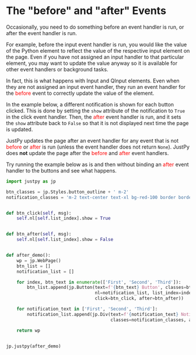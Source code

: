 # The "before" and "after" Events

Occasionally, you need to do something before an event handler is run, or after the event handler is run.

For example, before the input event handler is run, you would like the value of the Python element to reflect the value of the respective input element on the page. Even if you have not assigned an input handler to that particular element, you may want to update the value anyway so it is available for other event handlers or background tasks.

In fact, this is what happens with Input and QInput elements. Even when they are not assigned an input event handler, they run an event handler for the <span style="color: red">before</span> event to correctly update the value of the element.

In the example below, a different notification is shown for each button clicked. This is done by setting the `show` attribute of the notification to `True` in the click event handler. Then, the <span style="color: red">after</span> event handler is run, and it sets the `show` attribute back to `False` so that it is not displayed next time the page is updated.

JustPy updates the page after an event handler for any event that is not <span style="color: red">before</span> or <span style="color: red">after</span> is run (unless the event handler does not return `None`). JustPy does **not** update the page after the <span style="color: red">before</span> and <span style="color: red">after</span> event handlers.

Try running the example below as is and then without binding an <span style="color: red">after</span> event handler to the buttons and see what happens.

```python
import justpy as jp

btn_classes = jp.Styles.button_outline + ' m-2'
notification_classes = 'm-2 text-center text-xl bg-red-100 border border-red-400 text-red-700 px-4 py-3 rounded w-64'


def btn_click(self, msg):
    self.nl[self.list_index].show = True


def btn_after(self, msg):
    self.nl[self.list_index].show = False


def after_demo():
    wp = jp.WebPage()
    btn_list = []
    notification_list = []

    for index, btn_text in enumerate(['First', 'Second', 'Third']):
        btn_list.append(jp.Button(text=f'{btn_text} Button', classes=btn_classes, a=wp,
                                  nl=notification_list, list_index=index,
                                  click=btn_click, after=btn_after))

    for notification_text in ['First', 'Second', 'Third']:
        notification_list.append(jp.Div(text=f'{notification_text} Notification',
                                        classes=notification_classes, a=wp, show=False))

    return wp


jp.justpy(after_demo)

```
